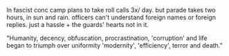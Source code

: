 In fascist conc camp plans to take roll calls 3x/ day. but parade takes two hours, in sun and rain. officers can't understand foreign names or foreign replies. just a hassle + the guards' hearts not in it.

"Humanity, decency, obfuscation, procrastination, 'corruption' and life began to triumph over uniformity 'modernity', 'efficiency', terror and death."